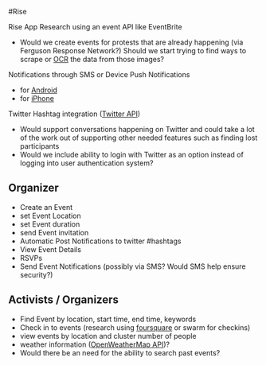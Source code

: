 #Rise 

Rise App
Research using an event  API like  EventBrite
- Would we create events for protests that are already happening (via Ferguson Response Network?) Should we start trying to find ways to scrape or [OCR](http://www.onlineocr.net/) the data from those images? 

Notifications through SMS or Device Push Notifications
- for [Android](https://parse.com/tutorials/android-push-notifications)
- for [iPhone](https://developer.apple.com/notifications/)

Twitter Hashtag integration ([Twitter API](https://dev.twitter.com/rest/public))
 - Would support conversations happening on Twitter and could take a lot of the work out of supporting other needed features such as finding lost participants
 - Would we include ability to login with Twitter as an option instead of logging into user authentication system?

## Organizer 
 - Create an Event 
 - set Event Location
 - set Event duration
 - send Event invitation
 - Automatic Post Notifications to twitter #hashtags
 - View Event Details
 - RSVPs
 - Send Event Notifications (possibly via SMS? Would SMS help ensure security?)
 
## Activists / Organizers
- Find Event by location, start time, end time, keywords
- Check in to events (research using [foursquare](https://developer.foursquare.com/) or swarm for checkins)
- view events by location and cluster number of people
- weather information ([OpenWeatherMap API](http://openweathermap.org/api))?
- Would there be an need for the ability to search past events? 



